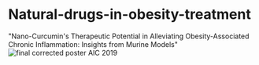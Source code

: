 # Natural-drugs-in-obesity-treatment
"Nano-Curcumin's Therapeutic Potential in Alleviating Obesity-Associated Chronic Inflammation: Insights from Murine Models"
![final corrected poster AIC 2019](https://github.com/Harshinigoli/Natural-drugs-in-obesity-treatment/assets/161805523/a3f0ff0a-1efb-47c6-b7b6-273d6fef69d0)
